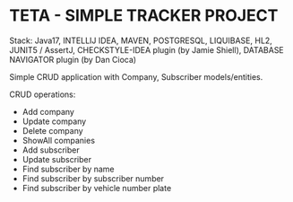 # TETA - SIMPLE TRACKER PROJECT

Stack: 
Java17, 
INTELLIJ IDEA, 
MAVEN, POSTGRESQL, 
LIQUIBASE, 
HL2,  
JUNIT5 / AssertJ, 
CHECKSTYLE-IDEA plugin (by Jamie Shiell),
DATABASE NAVIGATOR plugin (by Dan Cioca)

Simple CRUD application with Company, Subscriber models/entities.

CRUD operations:
- Add company
- Update company
- Delete company
- ShowAll companies
- Add subscriber
- Update subscriber
- Find subscriber by name
- Find subscriber by subscriber number
- Find subscriber by vehicle number plate